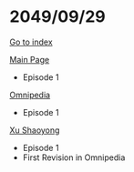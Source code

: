 # 2049/09/29

[Go to index](/README.md "Go to index")

[Main Page](https://omnipedia.app/wiki/2049/09/29/Main_Page "Main Page")
- Episode 1

[Omnipedia](https://omnipedia.app/wiki/2049/09/29/Omnipedia/changes "Omnipedia")
- Episode 1

[Xu Shaoyong](https://omnipedia.app/wiki/2049/09/29/Xu_Shaoyong "Xu Shaoyong")
- Episode 1
- First Revision in Omnipedia
